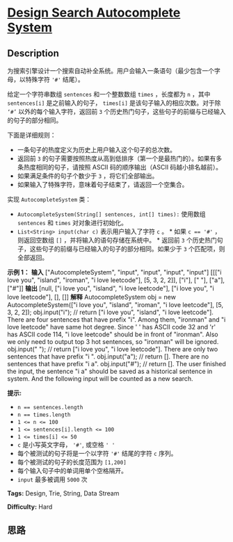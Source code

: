 # [Design Search Autocomplete System][title]

## Description

为搜索引擎设计一个搜索自动补全系统。用户会输入一条语句（最少包含一个字母，以特殊字符 `'#'` 结尾）。

给定一个字符串数组 `sentences` 和一个整数数组 `times` ，长度都为 `n` ，其中 `sentences[i]` 是之前输入的句子，
`times[i]` 是该句子输入的相应次数。对于除 `‘#’` 以外的每个输入字符，返回前 `3`
个历史热门句子，这些句子的前缀与已经输入的句子的部分相同。

下面是详细规则：

  * 一条句子的热度定义为历史上用户输入这个句子的总次数。
  * 返回前 `3` 的句子需要按照热度从高到低排序（第一个是最热门的）。如果有多条热度相同的句子，请按照 ASCII 码的顺序输出（ASCII 码越小排名越前）。
  * 如果满足条件的句子个数少于 `3` ，将它们全部输出。
  * 如果输入了特殊字符，意味着句子结束了，请返回一个空集合。

实现 `AutocompleteSystem` 类：

  * `AutocompleteSystem(String[] sentences, int[] times):` 使用数组`sentences` 和 `times` 对对象进行初始化。
  * `List<String> input(char c)` 表示用户输入了字符 `c` 。     * 如果 `c == '#'` ，则返回空数组 `[]` ，并将输入的语句存储在系统中。    * 返回前 `3` 个历史热门句子，这些句子的前缀与已经输入的句子的部分相同。如果少于 `3` 个匹配项，则全部返回。



**示例 1：**
            **输入**    ["AutocompleteSystem", "input", "input", "input", "input"]    [[["i love you", "island", "iroman", "i love leetcode"], [5, 3, 2, 2]], ["i"], [" "], ["a"], ["#"]]    **输出**    [null, ["i love you", "island", "i love leetcode"], ["i love you", "i love leetcode"], [], []]        **解释**    AutocompleteSystem obj = new AutocompleteSystem(["i love you", "island", "iroman", "i love leetcode"], [5, 3, 2, 2]);    obj.input("i"); // return ["i love you", "island", "i love leetcode"]. There are four sentences that have prefix "i". Among them, "ironman" and "i love leetcode" have same hot degree. Since ' ' has ASCII code 32 and 'r' has ASCII code 114, "i love leetcode" should be in front of "ironman". Also we only need to output top 3 hot sentences, so "ironman" will be ignored.    obj.input(" "); // return ["i love you", "i love leetcode"]. There are only two sentences that have prefix "i ".    obj.input("a"); // return []. There are no sentences that have prefix "i a".    obj.input("#"); // return []. The user finished the input, the sentence "i a" should be saved as a historical sentence in system. And the following input will be counted as a new search.    



**提示:**

  * `n == sentences.length`
  * `n == times.length`
  * `1 <= n <= 100`
  * `1 <= sentences[i].length <= 100`
  * `1 <= times[i] <= 50`
  * `c` 是小写英文字母， `'#'`, 或空格 `' '`
  * 每个被测试的句子将是一个以字符 `'#'` 结尾的字符 `c` 序列。
  * 每个被测试的句子的长度范围为 `[1,200]` 
  * 每个输入句子中的单词用单个空格隔开。
  * `input` 最多被调用 `5000` 次


**Tags:** Design, Trie, String, Data Stream

**Difficulty:** Hard

## 思路

[title]: https://leetcode-cn.com/problems/design-search-autocomplete-system
